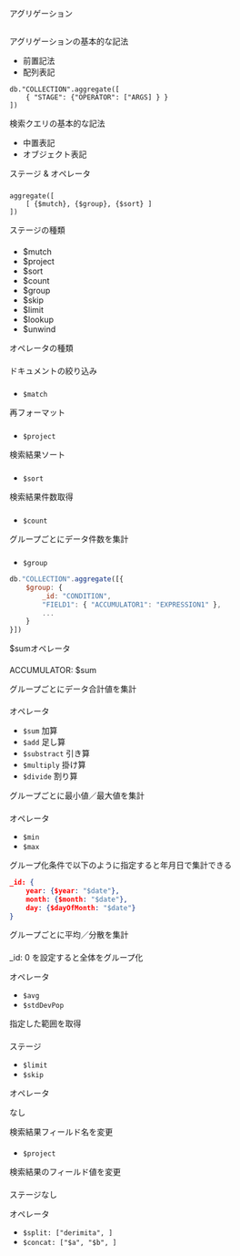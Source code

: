 
アグリゲーション
##

アグリゲーションの基本的な記法
* 前置記法
* 配列表記
```
db."COLLECTION".aggregate([
    { "STAGE": {"OPERATOR": ["ARGS] } }
])
```


検索クエリの基本的な記法
* 中置表記
* オブジェクト表記

ステージ & オペレータ
###

```
aggregate([
    [ {$mutch}, {$group}, {$sort} ]
])
```

ステージの種類
####

* $mutch
* $project
* $sort
* $count
* $group
* $skip
* $limit
* $lookup
* $unwind

オペレータの種類
####


ドキュメントの絞り込み
###
* `$match`


再フォーマット
###
* `$project`


検索結果ソート
###
* `$sort`


検索結果件数取得
###
* `$count`


グループごとにデータ件数を集計
###
* `$group`

```js
db."COLLECTION".aggregate([{
    $group: {
        _id: "CONDITION",
        "FIELD1": { "ACCUMULATOR1": "EXPRESSION1" },
        ...
    }
}])
```

$sumオペレータ
####

ACCUMULATOR: $sum


グループごとにデータ合計値を集計
####

オペレータ
* `$sum` 加算
* `$add` 足し算
* `$substract` 引き算
* `$multiply` 掛け算
* `$divide` 割り算

グループごとに最小値／最大値を集計
####

オペレータ
* `$min`
* `$max`

グループ化条件で以下のように指定すると年月日で集計できる
```json
_id: {
    year: {$year: "$date"},
    month: {$month: "$date"},
    day: {$dayOfMonth: "$date"}
}
```

グループごとに平均／分散を集計
####

_id: 0 を設定すると全体をグループ化

オペレータ
* `$avg`
* `$stdDevPop`


指定した範囲を取得
####

ステージ
* `$limit`
* `$skip`

オペレータ


なし


検索結果フィールド名を変更
####

* `$project`


検索結果のフィールド値を変更
####

ステージなし

オペレータ
* `$split: ["derimita", ]`
* `$concat: ["$a", "$b", ]`

